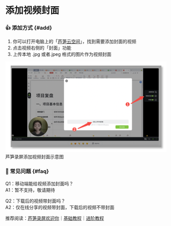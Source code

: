 # 添加视频封面

### 👍 添加方式 {#add}

1. 你可以打开电脑上的「[芦笋云空间](https://lusun.com/dashboard/videos)」，找到需要添加封面的视频
2. 点击视频右侧的「封面」功能
3. 上传本地 .jpg 或者.jpeg 格式的图片作为视频封面


<ImgCenter><img src="../public/.gitbook/assets/cover.png" alt=""></ImgCenter>
<ImgDesc>芦笋录屏添加视频封面示意图</ImgDesc>

### 👀 常见问题 {#faq}

Q1：移动端能给视频添加封面吗？\
A1：暂不支持，敬请期待

Q2：下载后的视频带封面吗？\
A2：仅在线分享的视频带封面，下载后的视频不带封面

推荐阅读：[芦笋录屏欢迎你](../)｜[基础教程](../basic/)｜[进阶教程](./)
